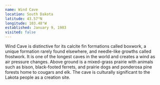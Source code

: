 ```yaml
---
name: Wind Cave
location: South Dakota
latitude: 43.57°N
longitude: 103.48°W
established: January 9, 1903
visited: false
---
```


Wind Cave is distinctive for its calcite fin formations called boxwork, a unique formation rarely found elsewhere, and needle-like growths called frostwork. It is one of the longest caves in the world and creates a wind as air pressure changes. Above ground is a mixed-grass prairie with animals such as bison, black-footed ferrets, and prairie dogs and ponderosa pine forests home to cougars and elk. The cave is culturally significant to the Lakota people as a creation site.
